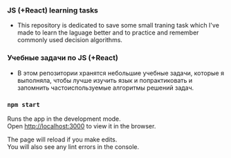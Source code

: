 ### JS (+React) learning tasks
- This repository is dedicated to save some small traning task which I've made to learn the laguage better and to practice and remember commonly used decision algorithms.

### Учебные задачи по JS (+React)
- В этом репозитории хранятся небольшие учебные задачи, которые я выполняла, чтобы лучше изучить язык и попрактиковать и запомнить частоиспользуемые алгоритмы решений задач.


### `npm start`

Runs the app in the development mode.<br>
Open [http://localhost:3000](http://localhost:3000) to view it in the browser.

The page will reload if you make edits.<br>
You will also see any lint errors in the console.